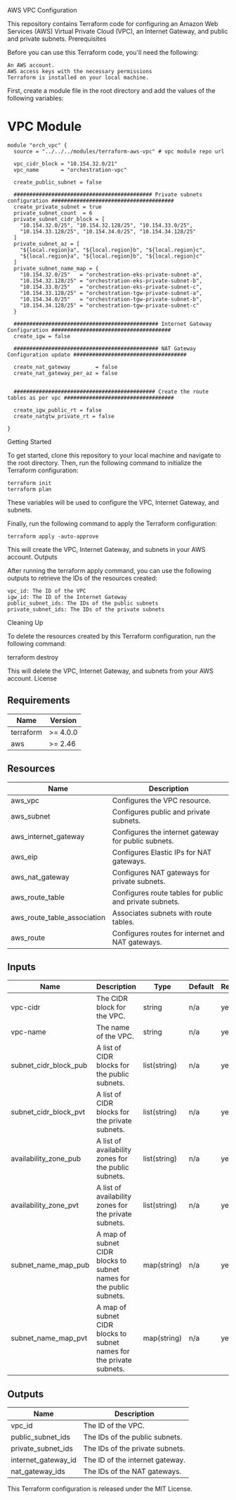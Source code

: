 AWS VPC Configuration

This repository contains Terraform code for configuring an Amazon Web Services (AWS) Virtual Private Cloud (VPC), an Internet Gateway, and public and private subnets.
Prerequisites

Before you can use this Terraform code, you'll need the following:

    An AWS account.
    AWS access keys with the necessary permissions
    Terraform is installed on your local machine.

First, create a module file in the root directory and add the values of the following variables:

# VPC Module ########################################################################################################
```
module "orch_vpc" {
  source = "../../../modules/terraform-aws-vpc" # vpc module repo url

  vpc_cidr_block = "10.154.32.0/21"
  vpc_name       = "orchestration-vpc"

  create_public_subnet = false
  
  ############################################ Private subnets configuration #######################################
  create_private_subnet = true
  private_subnet_count  = 6
  private_subnet_cidr_block = [
    "10.154.32.0/25", "10.154.32.128/25", "10.154.33.0/25",
    "10.154.33.128/25", "10.154.34.0/25", "10.154.34.128/25"
  ]
  private_subnet_az = [
    "${local.region}a", "${local.region}b", "${local.region}c",
    "${local.region}a", "${local.region}b", "${local.region}c"
  ]
  private_subnet_name_map = {
    "10.154.32.0/25"   = "orchestration-eks-private-subnet-a",
    "10.154.32.128/25" = "orchestration-eks-private-subnet-b",
    "10.154.33.0/25"   = "orchestration-eks-private-subnet-c",
    "10.154.33.128/25" = "orchestration-tgw-private-subnet-a",
    "10.154.34.0/25"   = "orchestration-tgw-private-subnet-b",
    "10.154.34.128/25" = "orchestration-tgw-private-subnet-c"
  }

  ############################################## Internet Gateway Configuration ######################################
  create_igw = false

  ############################################## NAT Gateway Configuration update ####################################

  create_nat_gateway        = false
  create_nat_gateway_per_az = false

  
  ############################################# Create the route tables as per vpc ###################################
  
  create_igw_public_rt = false
  create_natgtw_private_rt = false

}
```

Getting Started

To get started, clone this repository to your local machine and navigate to the root directory. Then, run the following command to initialize the Terraform configuration:

```
terraform init
terraform plan
```

These variables will be used to configure the VPC, Internet Gateway, and subnets.

Finally, run the following command to apply the Terraform configuration:

```
terraform apply -auto-approve
```

This will create the VPC, Internet Gateway, and subnets in your AWS account.
Outputs

After running the terraform apply command, you can use the following outputs to retrieve the IDs of the resources created:

    vpc_id: The ID of the VPC
    igw_id: The ID of the Internet Gateway
    public_subnet_ids: The IDs of the public subnets
    private_subnet_ids: The IDs of the private subnets

Cleaning Up

To delete the resources created by this Terraform configuration, run the following command:

terraform destroy

This will delete the VPC, Internet Gateway, and subnets from your AWS account.
License

## Requirements

| Name | Version |
|------|---------|
| terraform | >= 4.0.0 |
| aws | >= 2.46 |


## Resources
| Name | Description |
|-----|-------------|
| aws_vpc | Configures the VPC resource. |
| aws_subnet | Configures public and private subnets. |
| aws_internet_gateway | Configures the internet gateway for public subnets. |
| aws_eip | Configures Elastic IPs for NAT gateways. |
| aws_nat_gateway | Configures NAT gateways for private subnets. |
| aws_route_table | Configures route tables for public and private subnets. |
| aws_route_table_association | Associates subnets with route tables. |
| aws_route | Configures routes for internet and NAT gateways. |


## Inputs
| Name | Description | Type	| Default | Required |
|------|-------------|------|---------|----------|
| vpc-cidr | The CIDR block for the VPC. | string | n/a | yes |
| vpc-name | The name of the VPC. |	string | n/a | yes |
| subnet_cidr_block_pub | A list of CIDR blocks for the public subnets. | list(string) | n/a | yes |
| subnet_cidr_block_pvt | A list of CIDR blocks for the private subnets. | list(string) | n/a | yes |
| availability_zone_pub	| A list of availability zones for the public subnets. | list(string) |	n/a | yes |
| availability_zone_pvt | A list of availability zones for the private subnets. | list(string) | n/a | yes |
| subnet_name_map_pub |	A map of subnet CIDR blocks to subnet names for the public subnets. | map(string) |	n/a | yes |
| subnet_name_map_pvt |	A map of subnet CIDR blocks to subnet names for the private subnets. | map(string) | n/a | yes |


## Outputs
| Name | Description |
|-----|-------------|
| vpc_id | The ID of the VPC. |
| public_subnet_ids	| The IDs of the public subnets. |
| private_subnet_ids | The IDs of the private subnets. |
| internet_gateway_id | The ID of the internet gateway. |
| nat_gateway_ids | The IDs of the NAT gateways. |



This Terraform configuration is released under the MIT License.

